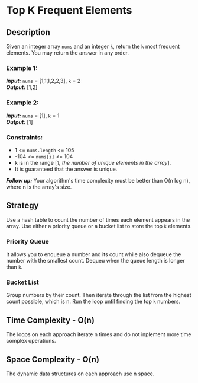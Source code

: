 # Top K Frequent Elements

## Description
Given an integer array `nums` and an integer `k`, return the `k` most frequent elements. You may return the answer in any order.

### Example 1:
***Input:*** `nums` = [1,1,1,2,2,3], `k` = 2  
***Output:*** [1,2]

### Example 2:
***Input:*** `nums` = [1], `k` = 1  
***Output:*** [1]

### Constraints:
- 1 <= `nums.length` <= 105
- -104 <= `nums[i]` <= 104
- `k` is in the range [*1, the number of unique elements in the array*].
- It is guaranteed that the answer is unique.

***Follow up:*** Your algorithm's time complexity must be better than O(n log n), where n is the array's size.

## Strategy
Use a hash table to count the number of times each element appears in the array.
Use either a priority queue or a bucket list to store the top `k` elements.

### Priority Queue
It allows you to enqueue a number and its count while also dequeue the number with the smallest count. Dequeu when the queue length is longer than `k`.

### Bucket List
Group numbers by their count. Then iterate through the list from the highest count possible, which is n. Run the loop until finding the top `k` numbers.

## Time Complexity - O(n)
The loops on each approach iterate n times and do not inplement more time complex operations.

## Space Complexity - O(n)
The dynamic data structures on each approach use n space.
